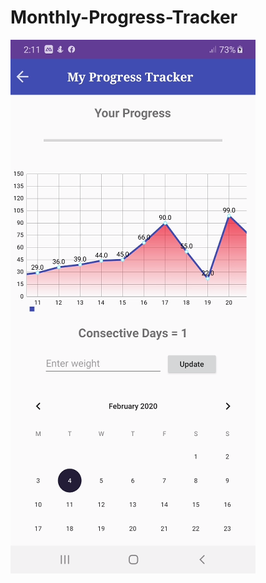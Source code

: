 # Monthly-Progress-Tracker

![Image description](https://github.com/shahzadafridi/Monthly-Progress-Tracker/blob/master/20200204_141105.png?raw=true)
